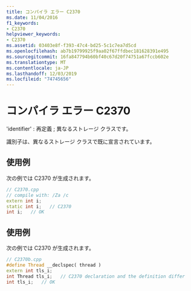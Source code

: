 ```yaml
---
title: コンパイラ エラー C2370
ms.date: 11/04/2016
f1_keywords:
- C2370
helpviewer_keywords:
- C2370
ms.assetid: 03403e8f-f393-47c4-bd25-5c1c7ea7d5cd
ms.openlocfilehash: ab7b19799925f9aa02f67ffdbec181628391e495
ms.sourcegitcommit: 16fa847794b60bf40c67d20f74751a67fccb602e
ms.translationtype: MT
ms.contentlocale: ja-JP
ms.lasthandoff: 12/03/2019
ms.locfileid: "74745656"
---
```

# <a name="compiler-error-c2370"></a>コンパイラ エラー C2370

'identifier' : 再定義 ; 異なるストレージ クラスです。

識別子は、異なるストレージ クラスで既に宣言されています。

## <a name="example"></a>使用例

次の例では C2370 が生成されます。

```cpp
// C2370.cpp
// compile with: /Za /c
extern int i;
static int i;   // C2370
int i;   // OK
```

## <a name="example"></a>使用例

次の例では C2370 が生成されます。

```cpp
// C2370b.cpp
#define Thread __declspec( thread )
extern int tls_i;
int Thread tls_i;   // C2370 declaration and the definition differ
int tls_i;   // OK
```
